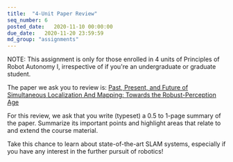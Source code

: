 ```yaml
---
title:  "4-Unit Paper Review"
seq_number: 6
posted_date:   2020-11-10 00:00:00
due_date:   2020-11-20 23:59:59
md_group: "assignments"
---
```


NOTE: This assignment is only for those enrolled in 4 units of Principles of Robot Autonomy I, irrespective of if you're an undergraduate or graduate student.

The paper we ask you to review is: [Past, Present, and Future of Simultaneous Localization And Mapping: Towards the Robust-Perception Age](https://arxiv.org/pdf/1606.05830.pdf)

For this review, we ask that you write (typeset) a 0.5 to 1-page summary of the paper. Summarize its important points and highlight areas that relate to and extend the course material. 

Take this chance to learn about state-of-the-art SLAM systems, especially if you have any interest in the further pursuit of robotics!
